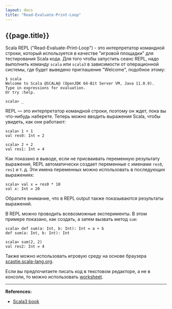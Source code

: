 ```yaml
---
layout: docs
title: "Read-Evaluate-Print-Loop"
---
```


## {{page.title}}

Scala REPL ("Read-Evaluate-Print-Loop") - это интерпретатор командной строки, 
который используется в качестве "игровой площадки" для тестирования Scala кода. 
Для того чтобы запустить сеанс REPL, надо выполнить команду `scala` или `scala3` 
в зависимости от операционной системы, 
где будет выведено приглашение "Welcome", подобное этому:

```
$ scala
Welcome to Scala @SCALA@ (OpenJDK 64-Bit Server VM, Java 11.0.9).
Type in expressions for evaluation.
Or try :help.

scala> _
```

REPL — это интерпретатор командной строки, поэтому он ждет, пока вы что-нибудь наберете. 
Теперь можно вводить выражения Scala, чтобы увидеть, как они работают:

```
scala> 1 + 1
val res0: Int = 2

scala> 2 + 2
val res1: Int = 4
```

Как показано в выводе, если не присваивать переменную результату выражения, 
REPL автоматически создает переменные с именами `res0`, `res1` и т. д. 
Эти имена переменных можно использовать в последующих выражениях:

```
scala> val x = res0 * 10
val x: Int = 20
```

Обратите внимание, что в REPL output также показываются результаты выражений.

В REPL можно проводить всевозможные эксперименты. В этом примере показано, как создать, а затем вызвать метод `sum`:

```
scala> def sum(a: Int, b: Int): Int = a + b
def sum(a: Int, b: Int): Int

scala> sum(2, 2)
val res2: Int = 4
```

Также можно использовать игровую среду на основе браузера [scastie.scala-lang.org](https://scastie.scala-lang.org/).

Если вы предпочитаете писать код в текстовом редакторе, а не в консоли, 
то можно использовать [worksheet](./tools/tools-worksheets).


---

**References:**
- [Scala3 book](https://docs.scala-lang.org/scala3/book/taste-repl.html)

